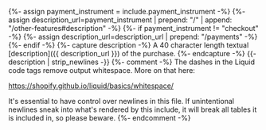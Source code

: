 {%- assign payment_instrument = include.payment_instrument -%}
{%- assign description_url=payment_instrument | prepend: "/" | append: "/other-features#description" -%}
{%- if payment_instrument != "checkout" -%}
    {%- assign description_url=description_url | prepend:  "/payments" -%}
{%- endif -%}
{%- capture description -%}
    A 40 character length textual [description]({{ description_url }}) of the purchase.
{%- endcapture -%}
{{- description | strip_newlines -}}
{%- comment -%}
The dashes in the Liquid code tags remove output whitespace. More on that here:

https://shopify.github.io/liquid/basics/whitespace/

It's essential to have control over newlines in this file. If unintentional
newlines sneak into what's rendered by this include, it will break all tables
it is included in, so please beware.
{%- endcomment -%}
